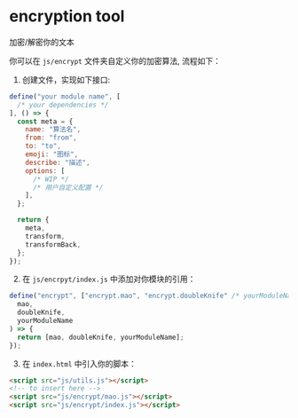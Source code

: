 # encryption tool

加密/解密你的文本

你可以在 `js/encrypt` 文件夹自定义你的加密算法, 流程如下：

1. 创建文件，实现如下接口:

```javascript
define("your module name", [
  /* your dependencies */
], () => {
  const meta = {
    name: "算法名",
    from: "from",
    to: "to",
    emoji: "图标",
    describe: "描述",
    options: [
      /* WIP */
      /* 用户自定义配置 */
    ],
  };

  return {
    meta,
    transform,
    transformBack,
  };
});
```

2. 在 `js/encrpyt/index.js` 中添加对你模块的引用：

```javascript
define("encrypt", ["encrypt.mao", "encrypt.doubleKnife" /* yourModuleName */], (
  mao,
  doubleKnife,
  yourModuleName
) => {
  return [mao, doubleKnife, yourModuleName];
});
```

3. 在 `index.html` 中引入你的脚本：

```html
<script src="js/utils.js"></script>
<!-- to insert here -->
<script src="js/encrypt/mao.js"></script>
<script src="js/encrypt/index.js"></script>
```
